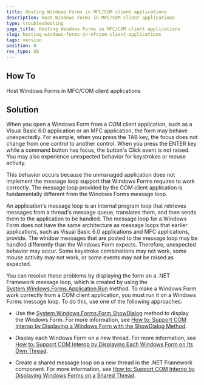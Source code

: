 ```yaml
---
title: Hosting Windows Forms in MFC/COM client applications
description: Host Windows Forms in MFC/COM client applications 
type: troubleshooting
page_title: Hosting Windows Forms in MFC/COM client applications
slug: hosting-windows-forms-in-mfccom-client-applications
tags: version 
position: 0
res_type: kb
---
```


## How To
 
Host Windows Forms in MFC/COM client applications 

## Solution

When you open a Windows Form from a COM client application, such as a Visual Basic 6.0 application or an MFC application, the form may behave unexpectedly. For example, when you press the TAB key, the focus does not change from one control to another control. When you press the ENTER key while a command button has focus, the button's Click event is not raised. You may also experience unexpected behavior for keystrokes or mouse activity. 

This behavior occurs because the unmanaged application does not implement the message loop support that Windows Forms requires to work correctly. The message loop provided by the COM client application is fundamentally different from the Windows Forms message loop. 

An application's message loop is an internal program loop that retrieves messages from a thread's message queue, translates them, and then sends them to the application to be handled. The message loop for a Windows Form does not have the same architecture as message loops that earlier applications, such as Visual Basic 6.0 applications and MFC applications, provide. The window messages that are posted to the message loop may be handled differently than the Windows Form expects. Therefore, unexpected behavior may occur. Some keystroke combinations may not work, some mouse activity may not work, or some events may not be raised as expected. 

You can resolve these problems by displaying the form on a .NET Framework message loop, which is created by using the [System.Windows.Forms.Application.Run](https://msdn.microsoft.com/en-us/library/ms157900(VS.80).aspx) method.
To make a Windows Form work correctly from a COM client application, you must run it on a Windows Forms message loop. To do this, use one of the following approaches:

- Use the [System.Windows.Forms.Form.ShowDialog](http://msdn2.microsoft.com/en-us/library/c7ykbedk%28VS.80%29.aspx) method to display the Windows Form. For more information, see [How to: Support COM Interop by Displaying a Windows Form with the ShowDialog Method](https://docs.microsoft.com/en-us/dotnet/desktop/winforms/advanced/com-interop-by-displaying-a-windows-form-shadow?view=netframeworkdesktop-4.8).

- Display each Windows Form on a new thread. For more information, see [How to: Support COM Interop by Displaying Each Windows Form on Its Own Thread](https://docs.microsoft.com/en-us/dotnet/desktop/winforms/advanced/how-to-support-com-interop-by-displaying-each-windows-form-on-its-own-thread?view=netframeworkdesktop-4.8).

- Create a shared message loop on a new thread in the .NET Framework component. For more information, see [How to: Support COM Interop by Displaying Windows Forms on a Shared Thread](http://msdn2.microsoft.com/en-us/library/ms229609(VS.80).aspx).
